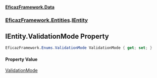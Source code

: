#### [EficazFramework.Data](EficazFrameworkData.md 'EficazFramework Data')
### [EficazFramework.Entities](EficazFrameworkData.md#EficazFramework.Entities 'EficazFramework.Entities').[IEntity](EficazFramework.Entities/IEntity.md 'EficazFramework.Entities.IEntity')

## IEntity.ValidationMode Property

```csharp
EficazFramework.Enums.ValidationMode ValidationMode { get; set; }
```

#### Property Value
[ValidationMode](EficazFramework.Enums/ValidationMode.md 'EficazFramework.Enums.ValidationMode')